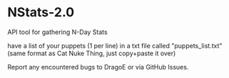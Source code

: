 # NStats-2.0
API tool for gathering N-Day Stats

have a list of your puppets (1 per line) in a txt file called "puppets_list.txt" (same format as Cat Nuke Thing, just copy+paste it over)

Report any encountered bugs to DragoE or via GitHub Issues.
